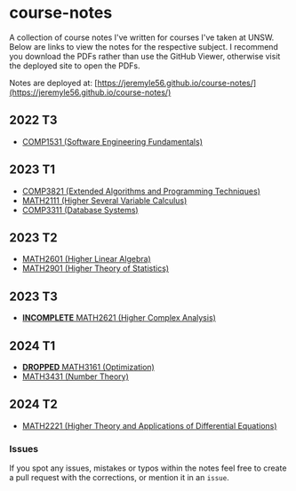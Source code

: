 # course-notes

A collection of course notes I've written for courses I've taken at UNSW. Below are links to view the notes for the respective subject. I recommend you download the PDFs rather than use the GitHub Viewer, otherwise visit the deployed site to open the PDFs.

Notes are deployed at: [https://jeremyle56.github.io/course-notes/](https://jeremyle56.github.io/course-notes/)

## 2022 T3

- [COMP1531 (Software Engineering Fundamentals)](./comp1531/COMP1531.pdf)

## 2023 T1

- [COMP3821 (Extended Algorithms and Programming Techniques)](./comp3821/comp3821.pdf)
- [MATH2111 (Higher Several Variable Calculus)](./math2111/MATH2111.pdf)
- [COMP3311 (Database Systems)](./comp3311/COMP3311.md)

## 2023 T2

- [MATH2601 (Higher Linear Algebra)](./math2601/math2601.pdf)
- [MATH2901 (Higher Theory of Statistics)](./math2901/math2901.pdf)

## 2023 T3

- [**INCOMPLETE** MATH2621 (Higher Complex Analysis)](./math2621/math2621.pdf)

## 2024 T1

- [**DROPPED** MATH3161 (Optimization)](./math3161/math3161.pdf)
- [MATH3431 (Number Theory)](./math3431/math3431.pdf)

## 2024 T2

- [MATH2221 (Higher Theory and Applications of Differential Equations)](./math2221/math2221.pdf)

### Issues

If you spot any issues, mistakes or typos within the notes feel free to create a pull request with the corrections, or mention it in an `issue`.
